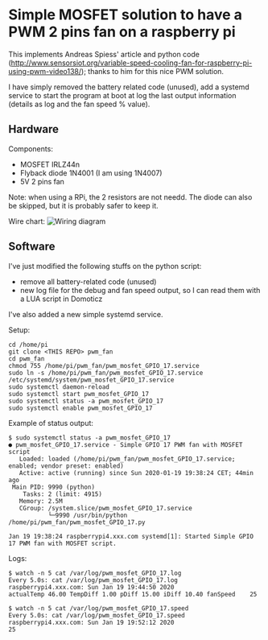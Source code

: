 # Simple MOSFET solution to have a PWM 2 pins fan on a raspberry pi

This implements Andreas Spiess' article and python code (http://www.sensorsiot.org/variable-speed-cooling-fan-for-raspberry-pi-using-pwm-video138/); thanks to him for this nice PWM solution.

I have simply removed the battery related code (unused), add a systemd service to start the program at boot at log the last output information (details as log and the fan speed % value).

## Hardware

Components:
- MOSFET IRLZ44n
- Flyback diode 1N4001 (I am using 1N4007)
- 5V 2 pins fan

Note: when using a RPi, the 2 resistors are not needd. The diode can also be skipped, but it is probably safer to keep it.

Wire chart: ![Wiring diagram](electronic_diagram.jpg)

## Software

I've just modified the following stuffs on the python script:
- remove all battery-related code (unused)
- new log file for the debug and fan speed output, so I can read them with a LUA script in Domoticz

I've also added a new simple systemd service.

Setup:
```
cd /home/pi
git clone <THIS REPO> pwm_fan
cd pwm_fan
chmod 755 /home/pi/pwm_fan/pwm_mosfet_GPIO_17.service
sudo ln -s /home/pi/pwm_fan/pwm_mosfet_GPIO_17.service /etc/systemd/system/pwm_mosfet_GPIO_17.service
sudo systemctl daemon-reload
sudo systemctl start pwm_mosfet_GPIO_17
sudo systemctl status -a pwm_mosfet_GPIO_17
sudo systemctl enable pwm_mosfet_GPIO_17
```

Example of status output:
```
$ sudo systemctl status -a pwm_mosfet_GPIO_17
● pwm_mosfet_GPIO_17.service - Simple GPIO 17 PWM fan with MOSFET script
   Loaded: loaded (/home/pi/pwm_fan/pwm_mosfet_GPIO_17.service; enabled; vendor preset: enabled)
   Active: active (running) since Sun 2020-01-19 19:38:24 CET; 44min ago
 Main PID: 9990 (python)
    Tasks: 2 (limit: 4915)
   Memory: 2.5M
   CGroup: /system.slice/pwm_mosfet_GPIO_17.service
           └─9990 /usr/bin/python /home/pi/pwm_fan/pwm_mosfet_GPIO_17.py

Jan 19 19:38:24 raspberrypi4.xxx.com systemd[1]: Started Simple GPIO 17 PWM fan with MOSFET script.
```

Logs:
```
$ watch -n 5 cat /var/log/pwm_mosfet_GPIO_17.log
Every 5.0s: cat /var/log/pwm_mosfet_GPIO_17.log             raspberrypi4.xxx.com: Sun Jan 19 19:44:50 2020
actualTemp 46.00 TempDiff 1.00 pDiff 15.00 iDiff 10.40 fanSpeed    25

$ watch -n 5 cat /var/log/pwm_mosfet_GPIO_17.speed
Every 5.0s: cat /var/log/pwm_mosfet_GPIO_17.speed             raspberrypi4.xxx.com: Sun Jan 19 19:52:12 2020
25
```
